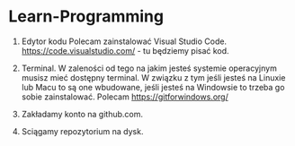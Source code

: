 # Learn-Programming

1. Edytor kodu
Polecam zainstalować Visual Studio Code. https://code.visualstudio.com/ - tu będziemy pisać kod.

2. Terminal. 
W zaleności od tego na jakim jesteś systemie operacyjnym musisz mieć 
dostępny terminal. W związku z tym jeśli jesteś na Linuxie lub Macu to są one wbudowane, jeśli jesteś na Windowsie to trzeba go sobie zainstalować. Polecam https://gitforwindows.org/

3. Zakładamy konto na github.com.

4. Sciągamy repozytorium na dysk.
